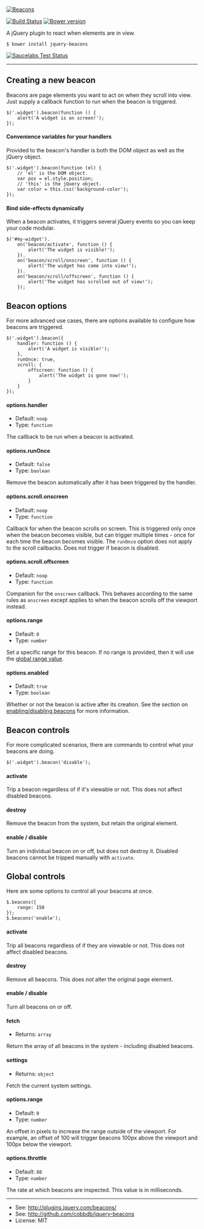 [![Beacons](http://i.imgur.com/bCS34uV.png)](https://cobbdb.github.io/jquery-beacons)

[![Build Status](https://travis-ci.org/cobbdb/jquery-beacons.svg?branch=1.4.2)](https://travis-ci.org/cobbdb/jquery-beacons) [![Bower version](https://badge.fury.io/bo/jquery-beacons.svg)](http://badge.fury.io/bo/jquery-beacons)

A jQuery plugin to react when elements are in view.

    $ bower install jquery-beacons

[![Saucelabs Test Status](https://saucelabs.com/browser-matrix/jquery-beacons.svg?branch=1.4.2)](https://saucelabs.com/u/jquery-beacons)

-------------
## Creating a new beacon
Beacons are page elements you want to act on when they scroll into view.
Just supply a callback function to run when the beacon is triggered.

    $('.widget').beacon(function () {
        alert('A widget is on screen!');
    });

#### Convenience variables for your handlers
Provided to the beacon's handler is both the DOM object as well
as the jQuery object.

    $('.widget').beacon(function (el) {
        // 'el' is the DOM object.
        var pos = el.style.position;
        // 'this' is the jQuery object.
        var color = this.css('background-color');
    });

#### Bind side-effects dynamically
When a beacon activates, it triggers several jQuery events so you can keep your
code modular.

    $('#my-widget').
        on('beacon/activate', function () {
            alert('The widget is visible!');
        }).
        on('beacon/scroll/onscreen', function () {
            alert('The widget has come into view!');
        }).
        on('beacon/scroll/offscreen', function () {
            alert('The widget has scrolled out of view!');
        });

## Beacon options
For more advanced use cases, there are options available to configure how beacons are triggered.

    $('.widget').beacon({
        handler: function () {
            alert('A widget is visible!');
        },
        runOnce: true,
        scroll: {
            offscreen: function () {
                alert('The widget is gone now!');
            }
        }
    });

#### options.handler
* Default: ```noop```
* Type: ```function```

The callback to be run when a beacon is activated.

#### options.runOnce
* Default: ```false```
* Type: ```boolean```

Remove the beacon automatically after it has been triggered by the handler.

#### options.scroll.onscreen
* Default: ```noop```
* Type: ```function```

Callback for when the beacon scrolls on screen. This is triggered only once
when the beacon becomes visible, but can trigger multiple times - once for
each time the beacon becomes visible. The `runOnce` option does not apply
to the scroll callbacks. Does not trigger if beacon is disabled.

#### options.scroll.offscreen
* Default: ```noop```
* Type: ```function```

Companion for the `onscreen` callback. This behaves according to the same
rules as `onscreen` except applies to when the beacon scrolls off the viewport
instead.

#### options.range
* Default: ```0```
* Type: ```number```

Set a specific range for this beacon. If no range is provided,
then it will use the [global range value](#con_global_range).

#### options.enabled
* Default: ```true```
* Type: ```boolean```

Whether or not the beacon is active after its creation. See the section on [enabling/disabling beacons](#con_enable) for more information.

## Beacon controls
For more complicated scenarios, there are commands to control what your beacons are doing.

    $('.widget').beacon('disable');

#### activate
Trip a beacon regardless of if it's viewable or not. This does
not affect disabled beacons.

#### destroy
Remove the beacon from the system, but retain the original element.

#### enable / disable <a name="con_enable"></a>
Turn an individual beacon on or off, but does not destroy it. Disabled beacons cannot
be tripped manually with `activate`.

## Global controls
Here are some options to control all your beacons at once.

    $.beacons({
        range: 150
    });
    $.beacons('enable');

#### activate
Trip all beacons regardless of if they are viewable or not. This does not
affect disabled beacons.

#### destroy
Remove all beacons. This does *not* alter the original page element.

#### enable / disable
Turn all beacons on or off.

#### fetch
* Returns: ```array```

Return the array of all beacons in the system - including disabled beacons.

#### settings
* Returns: ```object```

Fetch the current system settings.

#### options.range <a name="con_global_range"></a>
* Default: ```0```
* Type: ```number```

An offset in pixels to increase the range outside of the viewport.
For example, an offset of 100 will trigger beacons 100px above the viewport and 100px below the viewport.

#### options.throttle
* Default: ```80```
* Type: ```number```

The rate at which beacons are inspected. This value is in milliseconds.

---------
* See: http://plugins.jquery.com/beacons/
* See: http://github.com/cobbdb/jquery-beacons
* License: MIT
